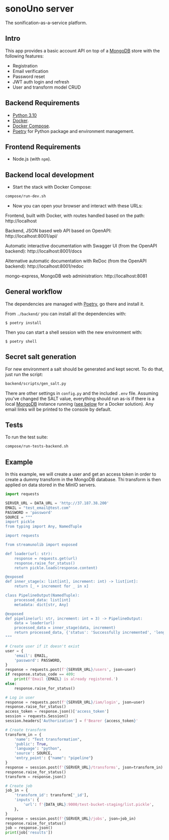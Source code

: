 # sonoUno server
The sonification-as-a-service platform.

## Intro

This app provides a basic account API on top of a [MongoDB]() store with the following features:

- Registration
- Email verification
- Password reset
- JWT auth login and refresh
- User and transform model CRUD

## Backend Requirements

* [Python 3.10](https://www.python.org/downloads/)
* [Docker](https://www.docker.com/).
* [Docker Compose](https://docs.docker.com/compose/install/).
* [Poetry](https://python-poetry.org/) for Python package and environment management.

## Frontend Requirements

* Node.js (with `npm`).

## Backend local development

* Start the stack with Docker Compose:

```bash
compose/run-dev.sh
```

* Now you can open your browser and interact with these URLs:

Frontend, built with Docker, with routes handled based on the path: http://localhost

Backend, JSON based web API based on OpenAPI: http://localhost:8001/api/

Automatic interactive documentation with Swagger UI (from the OpenAPI backend): http://localhost:8001/docs

Alternative automatic documentation with ReDoc (from the OpenAPI backend): http://localhost:8001/redoc

mongo-express, MongoDB web administration: http://localhost:8081

## General workflow

The dependencies are managed with [Poetry](https://python-poetry.org/), go there and install it.

From `./backend/` you can install all the dependencies with:

```console
$ poetry install
```

Then you can start a shell session with the new environment with:

```console
$ poetry shell
```

## Secret salt generation

For new environment a salt should be generated and kept secret. To do that, just run the script:

```bash
backend/scripts/gen_salt.py
```

There are other settings in `config.py` and the included `.env` file. Assuming you've changed the SALT value, everything should run as-is if there is a local [MongoDB]() instance running ([see below](#test) for a Docker solution). Any email links will be printed to the console by default.

## Tests

To run the test suite:

```bash
compose/run-tests-backend.sh
```

## Example

In this example, we will create a user and get an access token in order to create
a dummy transform in the MongoDB database. Thi transform is then applied on data stored in the
MinIO servers.

```python
import requests

SERVER_URL = DATA_URL = 'http://37.187.38.200'
EMAIL = "test_email@test.com"
PASSWORD = 'password'
SOURCE = """
import pickle
from typing import Any, NamedTuple

import requests

from streamunolib import exposed

def loader(url: str):
    response = requests.get(url)
    response.raise_for_status()
    return pickle.loads(response.content)

@exposed
def inner_stage(x: list[int], increment: int) -> list[int]:
    return [_ + increment for _ in x]

class PipelineOutput(NamedTuple):
    processed_data: list[int]
    metadata: dict[str, Any]

@exposed
def pipeline(url: str, increment: int = 3) -> PipelineOutput:
    data = loader(url)
    processed_data = inner_stage(data, increment)
    return processed_data, {'status': 'Successfully incremented', 'length': len(data)}
"""

# Create user if it doesn't exist
user = {
    'email': EMAIL,
    'password': PASSWORD,
}
response = requests.post(f'{SERVER_URL}/users', json=user)
if response.status_code == 409:
    print(f'Email {EMAIL} is already registered.')
else:
    response.raise_for_status()

# Log in user
response = requests.post(f'{SERVER_URL}/iam/login', json=user)
response.raise_for_status()
access_token = response.json()['access_token']
session = requests.Session()
session.headers['Authorization'] = f'Bearer {access_token}'

# Create transform
transform_in = {
    'name': "Test transformation",
    'public': True,
    'language': "python",
    'source': SOURCE,
    'entry_point': {"name": "pipeline"}
}
response = session.post(f'{SERVER_URL}/transforms', json=transform_in)
response.raise_for_status()
transform = response.json()

# Create job
job_in = {
    'transform_id': transform['_id'],
    'inputs': {
        'url': f'{DATA_URL}:9000/test-bucket-staging/list.pickle',
    },
}
response = session.post(f'{SERVER_URL}/jobs', json=job_in)
response.raise_for_status()
job = response.json()
print(job['results'])
```

[MongoDB]: https://www.mongodb.com "MongoDB NoSQL homepage"
[FastAPI]: https://fastapi.tiangolo.com "FastAPI web framework"
[Beanie ODM]: https://roman-right.github.io/beanie/ "Beanie object-document mapper"
[Starlette]: https://www.starlette.io "Starlette web framework"
[PyDantic]: https://pydantic-docs.helpmanual.io "PyDantic model validation"
[fastapi-jwt-auth]: https://github.com/IndominusByte/fastapi-jwt-auth "JWT auth for FastAPI"
[fastapi-mail]: https://github.com/sabuhish/fastapi-mail "FastAPI mail server"
[uvicorn]: https://www.uvicorn.org "Uvicorn ASGI web server"
